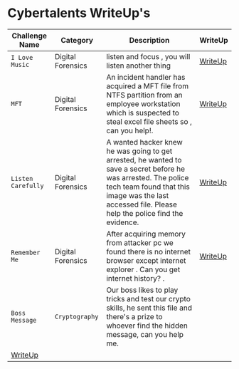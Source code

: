 # Cybertalents WriteUp's

| Challenge Name | Category | Description | WriteUp |
| --- | --- | --- |--- |
| `I Love Music` | Digital Forensics | listen and focus , you will listen another thing | [WriteUp](https://github.com/th3c0rt3x/CyberTalents/blob/main/%5BMEDIUM%5D%20I_Love_Music.md) |
| `MFT` | Digital Forensics | An incident handler has acquired a MFT file from NTFS partition from an employee workstation  which is suspected to steal excel file sheets so , can you help!. | [WriteUp](https://github.com/th3c0rt3x/CyberTalents/blob/main/%5BMEDIUM%5D%20MFT.md) |
| `Listen Carefully` | Digital Forensics | A wanted hacker knew he was going to get arrested, he wanted to save a secret before he was arrested. The police tech team found that this image was the last accessed file. Please help the police find the evidence. | [WriteUp](https://github.com/th3c0rt3x/CyberTalents/blob/main/%5BMEDIUM%5D%20Listen%20Carefully.md) |
| `Remember Me` | Digital Forensics | After acquiring memory from attacker pc we found there is no internet browser except internet explorer . Can you get internet history? . | [WriteUp](https://github.com/th3c0rt3x/CyberTalents/blob/main/%5BMEDIUM%5D%20RememberMe.md) |
| `Boss Message` | `Cryptography` |  Our boss likes to play tricks and test our crypto skills, he sent this file and there's a prize to whoever find the hidden message, can you help me. | 
[WriteUp](https://github.com/ebrahemayman272003/ebrahemayman272003?tab=readme-ov-file#boss-message) | 

